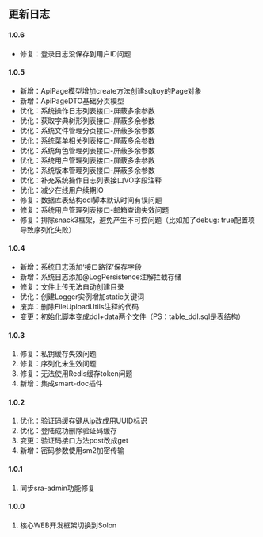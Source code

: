 ## 更新日志


#### 1.0.6
- 修复：登录日志没保存到用户ID问题


#### 1.0.5
- 新增：ApiPage模型增加create方法创建sqltoy的Page对象
- 新增：ApiPageDTO基础分页模型
- 优化：系统操作日志列表接口-屏蔽多余参数
- 优化：获取字典树形列表接口-屏蔽多余参数
- 优化：系统文件管理分页接口-屏蔽多余参数
- 优化：系统菜单相关列表接口-屏蔽多余参数
- 优化：系统角色管理列表接口-屏蔽多余参数
- 优化：系统用户管理列表接口-屏蔽多余参数
- 优化：系统版本管理列表接口-屏蔽多余参数
- 优化：补充系统操作日志列表接口VO字段注释
- 优化：减少在线用户续期IO
- 修复：数据库表结构ddl脚本默认时间有误问题
- 修复：系统用户管理列表接口-邮箱查询失效问题
- 修复：排除snack3框架，避免产生不可控问题（比如加了debug: true配置项导致序列化失败）


#### 1.0.4
- 新增：系统日志添加‘接口路径’保存字段
- 新增：系统日志添加@LogPersistence注解拦截存储
- 修复：文件上传无法自动创建目录
- 优化：创建Logger实例增加static关键词
- 废弃：删除FileUploadUtils注释的代码
- 变更：初始化脚本变成ddl+data两个文件（PS：table_ddl.sql是表结构）


#### 1.0.3
1. 修复：私钥缓存失效问题
2. 修复：序列化未生效问题
3. 修复：无法使用Redis缓存token问题
4. 新增：集成smart-doc插件


#### 1.0.2
1. 优化：验证码缓存键从ip改成用UUID标识
2. 优化：登陆成功删除验证码缓存
3. 变更：验证码接口方法post改成get
4. 新增：密码参数使用sm2加密传输


#### 1.0.1
1. 同步sra-admin功能修复


#### 1.0.0
1. 核心WEB开发框架切换到Solon